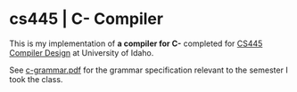 # cs445 | C- Compiler
This is my implementation of **a compiler for C-** completed for [CS445 Compiler Design](http://www2.cs.uidaho.edu/~mdwilder/cs445/) at University of Idaho.

See [c-grammar.pdf](c-grammar.pdf) for the grammar specification relevant to the semester I took the class.
